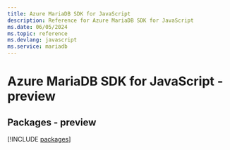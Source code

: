 ```yaml
---
title: Azure MariaDB SDK for JavaScript
description: Reference for Azure MariaDB SDK for JavaScript
ms.date: 06/05/2024
ms.topic: reference
ms.devlang: javascript
ms.service: mariadb
---
```

# Azure MariaDB SDK for JavaScript - preview
## Packages - preview
[!INCLUDE [packages](mariadb-index.md)]